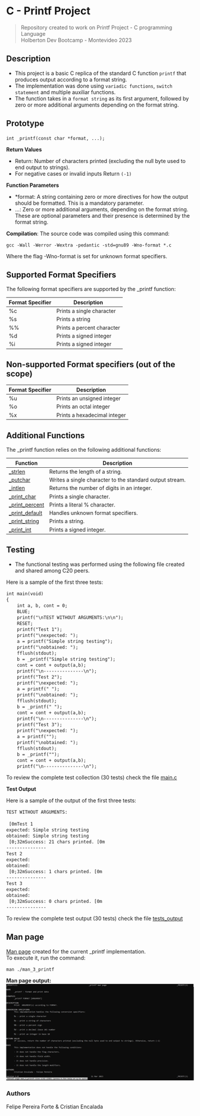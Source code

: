 # C - Printf Project
> Repository created to work on Printf Project - C programming Language <br>
Holberton Dev Bootcamp - Montevideo 2023

## Description

- This project is a basic C replica of the standard C function ``printf`` that produces output according to a format string. <br>
- The implementation was done using ``variadic functions``, ``switch statement`` and multiple auxiliar functions.
- The function takes in a ``format string`` as its first argument, followed by zero or more additional arguments depending on the format string.

## Prototype

``int _printf(const char *format, ...);``

**Return Values**<br>

- Return: Number of characters printed (excluding the null byte used to end output to strings).
- For negative cases or invalid inputs Return ``(-1)``

**Function Parameters**<br>

- *format: A string containing zero or more directives for how the output should be formatted. This is a mandatory parameter.
- ...: Zero or more additional arguments, depending on the format string. These are optional parameters and their presence is determined by the format string.

**Compilation**:
The source code was compiled using this command:
```
gcc -Wall -Werror -Wextra -pedantic -std=gnu89 -Wno-format *.c
```
Where the flag -Wno-format is set for unknown format specifiers.

## Supported Format Specifiers

The following format specifiers are supported by the _printf function:

| Format Specifier | Description |
| --- | --- |
| %c | Prints a single character |
| %s | Prints a string |
| %% | Prints a percent character |
| %d | Prints a signed integer |
| %i | Prints a signed integer|

## Non-supported Format specifiers (out of the scope)

| Format Specifier | Description |
| --- | --- |
| %u | Prints an unsigned integer |
| %o | Prints an octal integer |
| %x | Prints a hexadecimal integer |

## Additional Functions

The _printf function relies on the following additional functions: <br>

| Function | Description |
| --- | --- | 
| [_strlen](/_strlen.c) | Returns the length of a string. |
| [_putchar](/_putchar.c) | Writes a single character to the standard output stream. |
| [_intlen](/_intlen.c) | Returns the number of digits in an integer. |
| [_print_char](/_print_char.c) | Prints a single character. |
| [_print_percent](/_print_percent.c) | Prints a literal % character. |
| [_print_default](/_print_default.c) | Handles unknown format specifiers. |
| [_print_string](/_print_string.c) | Prints a string. |
| [_print_int](/_print_int.c) | Prints a signed integer. |

## Testing

- The functional testing was performed using the following file created and shared among C20 peers.

Here is a sample of the first three tests:

```
int main(void)
{
	int a, b, cont = 0;
	BLUE;
	printf("\nTEST WITHOUT ARGUMENTS:\n\n");
	RESET;
	printf("Test 1");
	printf("\nexpected: ");
	a = printf("Simple string testing");
	printf("\nobtained: ");
	fflush(stdout);
	b = _printf("Simple string testing");
	cont = cont + output(a,b);
	printf("\n---------------\n");
	printf("Test 2");
	printf("\nexpected: ");
	a = printf(" ");
	printf("\nobtained: ");
	fflush(stdout);
	b = _printf(" ");
	cont = cont + output(a,b);
	printf("\n---------------\n");
	printf("Test 3");
	printf("\nexpected: ");
	a = printf("");
	printf("\nobtained: ");
	fflush(stdout);
	b = _printf("");
	cont = cont + output(a,b);
	printf("\n---------------\n");
```
To review the complete test collection (30 tests) check the file [main.c](/test/main.c)

**Test Output**

Here is a sample of the output of the first three tests:

```
TEST WITHOUT ARGUMENTS:

 [0mTest 1
expected: Simple string testing
obtained: Simple string testing
 [0;32mSuccess: 21 chars printed. [0m
---------------
Test 2
expected:  
obtained:  
 [0;32mSuccess: 1 chars printed. [0m
---------------
Test 3
expected: 
obtained: 
 [0;32mSuccess: 0 chars printed. [0m
---------------
```

To review the complete test output (30 tests) check the file [tests_output](/test/tests_output)

## Man page

[Man page](https://github.com/cristian-encalada/holbertonschool-printf/blob/master/man_3_printf) created for the current _printf implementation. <br>
To execute it, run the command:
```
man ./man_3_printf
```
**Man page output:**<br>
![man page _printf](/img/man_printf.jpg)

### Authors

Felipe Pereira Forte & Cristian Encalada
